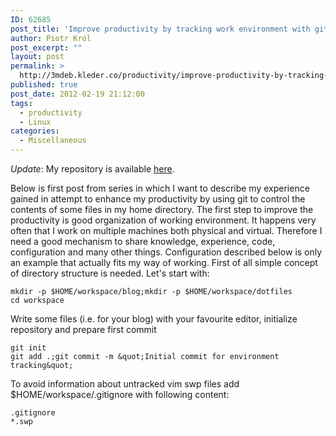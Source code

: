 ```yaml
---
ID: 62685
post_title: 'Improve productivity by tracking work environment with git &#8211; preparation'
author: Piotr Król
post_excerpt: ""
layout: post
permalink: >
  http://3mdeb.kleder.co/productivity/improve-productivity-by-tracking-work-environment-with-git-preparation/
published: true
post_date: 2012-02-19 21:12:00
tags:
  - productivity
  - Linux
categories:
  - Miscellaneous
---
```

_Update_: My repository is available 
[here](https://github.com/pietrushnic/workspace.git).

Below is first post from series in which I want to describe my experience gained 
in attempt to enhance my productivity by using git to control the contents of 
some files in my home directory. The first step to improve the productivity 
is good organization of working environment. It happens very often that I work 
on multiple machines both physical and virtual. Therefore I need a 
good mechanism to share knowledge, experience, code, configuration and many 
other things. Configuration described below is only an example that actually 
fits my way of working.  First of all simple concept of directory structure is 
needed. Let's start with:  
```
mkdir -p $HOME/workspace/blog;mkdir -p $HOME/workspace/dotfiles
cd workspace 
```

Write some files (i.e. for your blog) with your favourite editor, initialize 
repository and prepare first commit  
```
git init
git add .;git commit -m &quot;Initial commit for environment tracking&quot; 
```

To avoid information about untracked vim swp files add $HOME/workspace/.gitignore with following content:  
```
.gitignore
*.swp
```